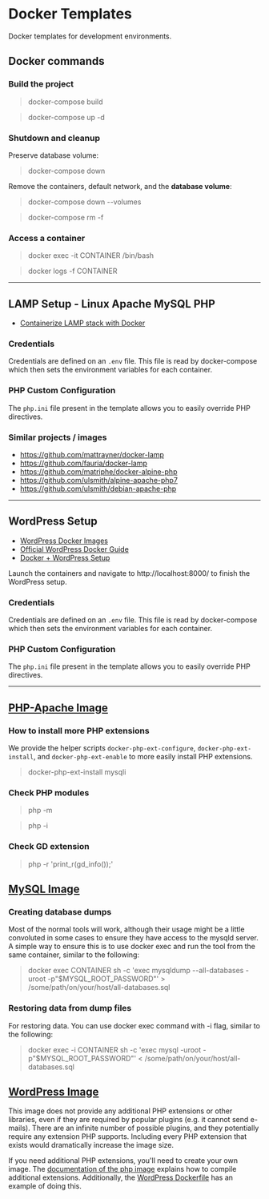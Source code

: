 
# Docker Templates

Docker templates for development environments.

## Docker commands

### Build the project

> docker-compose build

> docker-compose up -d

### Shutdown and cleanup

Preserve database volume:
> docker-compose down

Remove the containers, default network, and the **database volume**:
> docker-compose down --volumes

> docker-compose rm -f

### Access a container

> docker exec -it CONTAINER /bin/bash

> docker logs -f CONTAINER

----

## LAMP Setup - Linux Apache MySQL PHP

- [Containerize LAMP stack with Docker](https://www.cloudreach.com/en/resources/blog/containerize-this-how-to-use-php-apache-mysql-within-docker-containers/)

### Credentials

Credentials are defined on an `.env` file.
This file is read by docker-compose which then sets the environment variables for each container.

### PHP Custom Configuration

The `php.ini` file present in the template allows you to easily override PHP directives.

### Similar projects / images
- https://github.com/mattrayner/docker-lamp
- https://github.com/fauria/docker-lamp
- https://github.com/matriphe/docker-alpine-php
- https://github.com/ulsmith/alpine-apache-php7
- https://github.com/ulsmith/debian-apache-php

----

## WordPress Setup

- [WordPress Docker Images](https://github.com/docker-library/wordpress)
- [Official WordPress Docker Guide](https://docs.docker.com/compose/wordpress/)
- [Docker + WordPress Setup](https://davidyeiser.com/tutorials/docker-wordpress-theme-setup)

Launch the containers and navigate to http://localhost:8000/ to finish the WordPress setup.

### Credentials

Credentials are defined on an `.env` file.
This file is read by docker-compose which then sets the environment variables for each container.

### PHP Custom Configuration

The `php.ini` file present in the template allows you to easily override PHP directives.

----

## [PHP-Apache Image](https://hub.docker.com/_/php)

### How to install more PHP extensions

We provide the helper scripts `docker-php-ext-configure`, `docker-php-ext-install`, and `docker-php-ext-enable` to more easily install PHP extensions.
> docker-php-ext-install mysqli

### Check PHP modules

> php -m

> php -i

### Check GD extension

> php -r 'print_r(gd_info());'


## [MySQL Image](https://hub.docker.com/_/mysql)

### Creating database dumps

Most of the normal tools will work, although their usage might be a little convoluted in some cases to ensure they have access to the mysqld server. A simple way to ensure this is to use docker exec and run the tool from the same container, similar to the following:

> docker exec CONTAINER sh -c 'exec mysqldump --all-databases -uroot -p"$MYSQL_ROOT_PASSWORD"' > /some/path/on/your/host/all-databases.sql

### Restoring data from dump files

For restoring data. You can use docker exec command with -i flag, similar to the following:

> docker exec -i CONTAINER sh -c 'exec mysql -uroot -p"$MYSQL_ROOT_PASSWORD"' < /some/path/on/your/host/all-databases.sql


## [WordPress Image](https://hub.docker.com/_/wordpress/)

This image does not provide any additional PHP extensions or other libraries, even if they are required by popular plugins (e.g. it cannot send e-mails).
There are an infinite number of possible plugins, and they potentially require any extension PHP supports.
Including every PHP extension that exists would dramatically increase the image size.

If you need additional PHP extensions, you'll need to create your own image.
The [documentation of the php image](https://hub.docker.com/_/php) explains how to compile additional extensions.
Additionally, the [WordPress Dockerfile](https://github.com/docker-library/wordpress) has an example of doing this.
